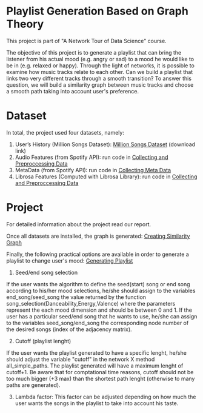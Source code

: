 # Playlist Generation Based on Graph Theory

This project is part of "A Network Tour of Data Science" course.

The objective of this project is to generate a playlist that can bring the listener from his actual mood (e.g. angry or sad) to a mood he would like to be in (e.g. relaxed or happy). Through the light of networks, it is possible to examine how music tracks relate to each other. Can we build a playlist that links two very different tracks through a smooth transition? To answer this question, we will build a similarity graph between music tracks and choose a smooth path taking into account user's preference.

# Dataset
In total, the project used four datasets, namely:

1. User’s History (Million Songs Dataset): [Million Songs Dataset](https://labrosa.ee.columbia.edu/millionsong/tasteprofile) (download link)
2. Audio Features (from Spotify API): run code in [Collecting and Preproccessing Data](https://github.com/rezaho/NetworkTour-of-DataScience/blob/master/Collecting_and_Preproccessing_Data.ipynb)
3. MetaData (from Spotify API): run code in [Collecting Meta Data](https://github.com/rezaho/NetworkTour-of-DataScience/blob/master/Collecting_Meta_Data.ipynb)
4. Librosa Features (Computed with Librosa Library): run code in [Collecting and Preproccessing Data](https://github.com/rezaho/NetworkTour-of-DataScience/blob/master/Collecting_and_Preproccessing_Data.ipynb)

# Project
For detailed information about the project read our report.

Once all datasets are installed, the graph is generated:
[Creating Similarity Graph](https://github.com/rezaho/NetworkTour-of-DataScience/blob/master/Creating_Similarity_Networks.ipynb)

Finally, the following practical options are available in order to generate a playlist to change user's mood:
[Generating Playlist](https://github.com/rezaho/NetworkTour-of-DataScience/blob/master/Generating_Playlists.ipynb)

1. Seed/end song selection

If the user wants the algorithm to define the seed(start) song or end song according to his/her mood selections,   he/she should assign to the variables end_song/seed_song the value returned by the function song_selection(Danceability,Energy,Valence) where the parameters represent the each mood dimension and should be between 0 and 1. 
If the user has a particular seed/end song that he wants to use, he/she can assign to the variables seed_song/end_song the corresponding node number of the desired songs (index of the adjacency matrix). 

2. Cutoff (playlist lenght)

If the user wants the playlist generated to have a specific lenght, he/she should adjust the variable "cutoff" in the network X method all_simple_paths. The playlist generated will have a maximum lenght of cutoff+1. Be aware that for comptational time reasons, cutoff should not be too much bigger (+3 max) than the shortest path lenght (otherwise to many paths are generated). 

3. Lambda factor: This factor can be adjusted depending on how much the user wants the songs in the playlist to take into account his taste. 


